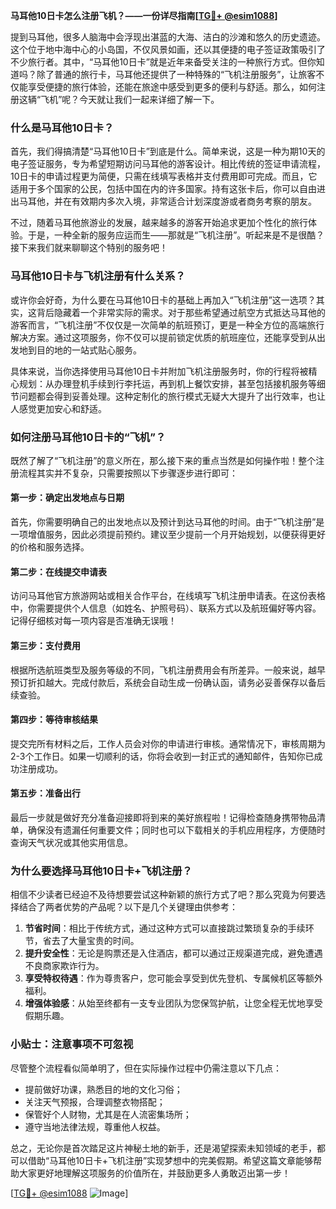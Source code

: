 **马耳他10日卡怎么注册飞机？——一份详尽指南[[TG💪+ @esim1088](https://t.me/s/esim1088)]**

提到马耳他，很多人脑海中会浮现出湛蓝的大海、洁白的沙滩和悠久的历史遗迹。这个位于地中海中心的小岛国，不仅风景如画，还以其便捷的电子签证政策吸引了不少旅行者。其中，“马耳他10日卡”就是近年来备受关注的一种旅行方式。但你知道吗？除了普通的旅行卡，马耳他还提供了一种特殊的“飞机注册服务”，让旅客不仅能享受便捷的旅行体验，还能在旅途中感受到更多的便利与舒适。那么，如何注册这辆“飞机”呢？今天就让我们一起来详细了解一下。

### 什么是马耳他10日卡？

首先，我们得搞清楚“马耳他10日卡”到底是什么。简单来说，这是一种为期10天的电子签证服务，专为希望短期访问马耳他的游客设计。相比传统的签证申请流程，10日卡的申请过程更为简便，只需在线填写表格并支付费用即可完成。而且，它适用于多个国家的公民，包括中国在内的许多国家。持有这张卡后，你可以自由进出马耳他，并在有效期内多次入境，非常适合计划深度游或者商务考察的朋友。

不过，随着马耳他旅游业的发展，越来越多的游客开始追求更加个性化的旅行体验。于是，一种全新的服务应运而生——那就是“飞机注册”。听起来是不是很酷？接下来我们就来聊聊这个特别的服务吧！

### 马耳他10日卡与飞机注册有什么关系？

或许你会好奇，为什么要在马耳他10日卡的基础上再加入“飞机注册”这一选项？其实，这背后隐藏着一个非常实际的需求。对于那些希望通过航空方式抵达马耳他的游客而言，“飞机注册”不仅仅是一次简单的航班预订，更是一种全方位的高端旅行解决方案。通过这项服务，你不仅可以提前锁定优质的航班座位，还能享受到从出发地到目的地的一站式贴心服务。

具体来说，当你选择使用马耳他10日卡并附加飞机注册服务时，你的行程将被精心规划：从办理登机手续到行李托运，再到机上餐饮安排，甚至包括接机服务等细节问题都会得到妥善处理。这种定制化的旅行模式无疑大大提升了出行效率，也让人感觉更加安心和舒适。

### 如何注册马耳他10日卡的“飞机”？

既然了解了“飞机注册”的意义所在，那么接下来的重点当然是如何操作啦！整个注册流程其实并不复杂，只需要按照以下步骤逐步进行即可：

#### 第一步：确定出发地点与日期
首先，你需要明确自己的出发地点以及预计到达马耳他的时间。由于“飞机注册”是一项增值服务，因此必须提前预约。建议至少提前一个月开始规划，以便获得更好的价格和服务选择。

#### 第二步：在线提交申请表
访问马耳他官方旅游网站或相关合作平台，在线填写飞机注册申请表。在这份表格中，你需要提供个人信息（如姓名、护照号码）、联系方式以及航班偏好等内容。记得仔细核对每一项内容是否准确无误哦！

#### 第三步：支付费用
根据所选航班类型及服务等级的不同，飞机注册费用会有所差异。一般来说，越早预订折扣越大。完成付款后，系统会自动生成一份确认函，请务必妥善保存以备后续查验。

#### 第四步：等待审核结果
提交完所有材料之后，工作人员会对你的申请进行审核。通常情况下，审核周期为2-3个工作日。如果一切顺利的话，你将会收到一封正式的通知邮件，告知你已成功注册成功。

#### 第五步：准备出行
最后一步就是做好充分准备迎接即将到来的美好旅程啦！记得检查随身携带物品清单，确保没有遗漏任何重要文件；同时也可以下载相关的手机应用程序，方便随时查询天气状况或其他实用信息。

### 为什么要选择马耳他10日卡+飞机注册？

相信不少读者已经迫不及待想要尝试这种新颖的旅行方式了吧？那么究竟为何要选择结合了两者优势的产品呢？以下是几个关键理由供参考：

1. **节省时间**：相比于传统方式，通过这种方式可以直接跳过繁琐复杂的手续环节，省去了大量宝贵的时间。
2. **提升安全性**：无论是购票还是入住酒店，都可以通过正规渠道完成，避免遭遇不良商家欺诈行为。
3. **享受特权待遇**：作为尊贵客户，您可能会享受到优先登机、专属候机区等额外福利。
4. **增强体验感**：从始至终都有一支专业团队为您保驾护航，让您全程无忧地享受假期乐趣。

### 小贴士：注意事项不可忽视

尽管整个流程看似简单明了，但在实际操作过程中仍需注意以下几点：

- 提前做好功课，熟悉目的地的文化习俗；
- 关注天气预报，合理调整衣物搭配；
- 保管好个人财物，尤其是在人流密集场所；
- 遵守当地法律法规，尊重他人权益。

总之，无论你是首次踏足这片神秘土地的新手，还是渴望探索未知领域的老手，都可以借助“马耳他10日卡+飞机注册”实现梦想中的完美假期。希望这篇文章能够帮助大家更好地理解这项服务的价值所在，并鼓励更多人勇敢迈出第一步！

[[TG💪+ @esim1088](https://t.me/s/esim1088) ![Image](https://i.postimg.cc/4NQfJmqS/Snipaste-2025-05-13-00-14-12.png)]